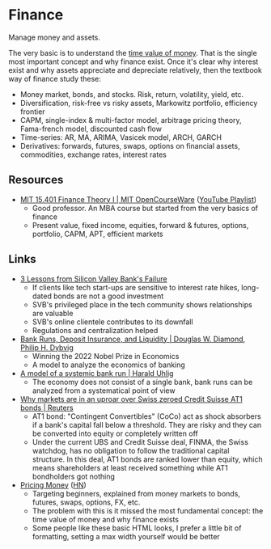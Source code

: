 # Finance

Manage money and assets.

The very basic is to understand the
[time value of money](https://en.wikipedia.org/wiki/Time_value_of_money). That
is the single most important concept and why finance exist. Once it's clear why
interest exist and why assets appreciate and depreciate relatively, then the
textbook way of finance study these:

- Money market, bonds, and stocks. Risk, return, volatility, yield, etc.
- Diversification, risk-free vs risky assets, Markowitz portfolio, efficiency
  frontier
- CAPM, single-index & multi-factor model, arbitrage pricing theory, Fama-french
  model, discounted cash flow
- Time-series: AR, MA, ARIMA, Vasicek model, ARCH, GARCH
- Derivatives: forwards, futures, swaps, options on financial assets,
  commodities, exchange rates, interest rates

## Resources

- [MIT 15.401 Finance Theory I | MIT OpenCourseWare](https://ocw.mit.edu/courses/15-401-finance-theory-i-fall-2008/)
  ([YouTube Playlist](https://www.youtube.com/playlist?list=PLUl4u3cNGP63B2lDhyKOsImI7FjCf6eDW))
  - Good professor. An MBA course but started from the very basics of finance
  - Present value, fixed income, equities, forward & futures, options,
    portfolio, CAPM, APT, efficient markets

## Links

- [3 Lessons from Silicon Valley Bank's Failure](https://www.nytimes.com/2023/03/11/technology/silicon-valley-bank-failure-lessons.html)
  - If clients like tech start-ups are sensitive to interest rate hikes,
    long-dated bonds are not a good investment
  - SVB's privileged place in the tech community shows relationships are
    valuable
  - SVB's online clientele contributes to its downfall
  - Regulations and centralization helped
- [Bank Runs, Deposit Insurance, and Liquidity | Douglas W. Diamond, Philip H. Dybvig](https://www.journals.uchicago.edu/doi/epdf/10.1086/261155)
  - Winning the 2022 Nobel Prize in Economics
  - A model to analyze the economics of banking
- [A model of a systemic bank run | Harald Uhlig](https://home.uchicago.edu/~huhlig/papers/uhlig.jme.2010.pdf)
  - The economy does not consist of a single bank, bank runs can be analyzed
    from a systematical point of view
- [Why markets are in an uproar over Swiss zeroed Credit Suisse AT1 bonds | Reuters](https://www.reuters.com/markets/why-markets-are-uproar-over-risky-bank-bond-known-at1-2023-03-20/)
  - AT1 bond: "Contingent Convertibles" (CoCo) act as shock absorbers if a
    bank's capital fall below a threshold. They are risky and they can be
    converted into equity or completely written off
  - Under the current UBS and Credit Suisse deal, FINMA, the Swiss watchdog, has
    no obligation to follow the traditional capital structure. In this deal, AT1
    bonds are ranked lower than equity, which means shareholders at least
    received something while AT1 bondholders got nothing
- [Pricing Money](http://www.jdawiseman.com/books/pricing-money/Pricing_Money_JDAWiseman.html)
  ([HN](https://news.ycombinator.com/item?id=36358754))
  - Targeting beginners, explained from money markets to bonds, futures, swaps,
    options, FX, etc.
  - The problem with this is it missed the most fundamental concept: the time
    value of money and why finance exists
  - Some people like these basic HTML looks, I prefer a little bit of
    formatting, setting a max width yourself would be better
